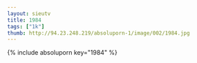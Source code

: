 ```yaml
--- 
layout: sieutv
title: 1984
tags: ["1k"]
thumb: http://94.23.248.219/absoluporn-1/image/002/1984.jpg
---
```

{% include absoluporn key="1984" %} 
